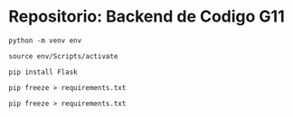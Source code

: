 # Repositorio: Backend de Codigo G11

```
python -m venv env

source env/Scripts/activate

pip install Flask

pip freeze > requirements.txt

pip freeze > requirements.txt
```
